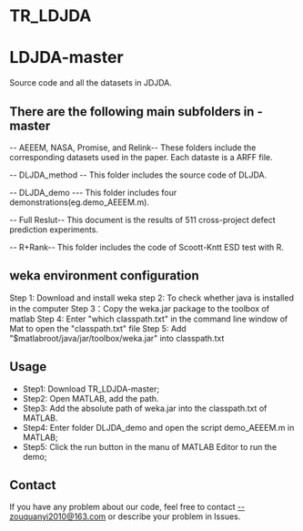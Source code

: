 # TR_LDJDA
# LDJDA-master
Source code and all the datasets in JDJDA.

## There are the following  main subfolders in -master
-- AEEEM, NASA, Promise, and Relink--
                   These folders include the corresponding datasets used in the paper. Each dataste is a ARFF file.
                   
-- DLJDA_method --  This folder includes the source code of DLJDA.

-- DLJDA_demo  ---  This folder includes four  demonstrations(eg.demo_AEEEM.m).

-- Full Reslut--    This document is the results of 511 cross-project defect prediction experiments.

-- R+Rank--         This folder includes the code of Scoott-Kntt ESD test with R.    

##  weka environment configuration 
Step 1: Download and install weka
step 2: To check whether java is installed in the computer
Step 3：Copy the weka.jar package to the toolbox of matlab
Step 4: Enter "which classpath.txt" in the command line window of Mat to open the "classpath.txt" file
Step 5: Add "$matlabroot/java/jar/toolbox/weka.jar" into classpath.txt

## Usage 
- Step1: Download TR_LDJDA-master;
- Step2: Open MATLAB, add the path.
- Step3: Add the absolute path of weka.jar into the classpath.txt of MATLAB.
- Step4: Enter folder  DLJDA_demo and open the script demo_AEEEM.m in MATLAB;
- Step5: Click the run button in the manu of MATLAB Editor to run the demo; 

## Contact
If you have any problem about our code, feel free to contact --zouquanyi2010@163.com or describe your problem in Issues.
